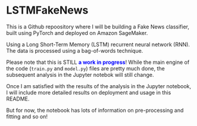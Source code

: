 # LSTMFakeNews
This is a Github repoository where I will be building a Fake News classifier, built using PyTorch and deployed on Amazon SageMaker.

Using a Long Short-Term Memory (LSTM) recurrent neural network (RNN). The data is processed using a bag-of-words technique.

Please note that this is STILL <b><font color = blue>a work in progress</b></font>! 
While the main engine of the code (`train.py` and `model.py`) files are pretty much done, the subsequent analysis in the Jupyter notebok will still change.

Once I am satisfied with the results of the analysis in the Jupyter notebook, I will include more detailed results on deployment and usage in this README.

But for now, the notebook has lots of information on pre-processing and fitting and so on!
